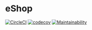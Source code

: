 # eShop
[![CircleCI](https://circleci.com/gh/mubstimor/eShop.svg?style=svg)](https://circleci.com/gh/mubstimor/eShop) 
[![codecov](https://codecov.io/gh/mubstimor/eShop/branch/master/graph/badge.svg)](https://codecov.io/gh/mubstimor/eShop) 
[![Maintainability](https://api.codeclimate.com/v1/badges/42ff7775c232e7f09e36/maintainability)](https://codeclimate.com/github/mubstimor/eShop/maintainability) 